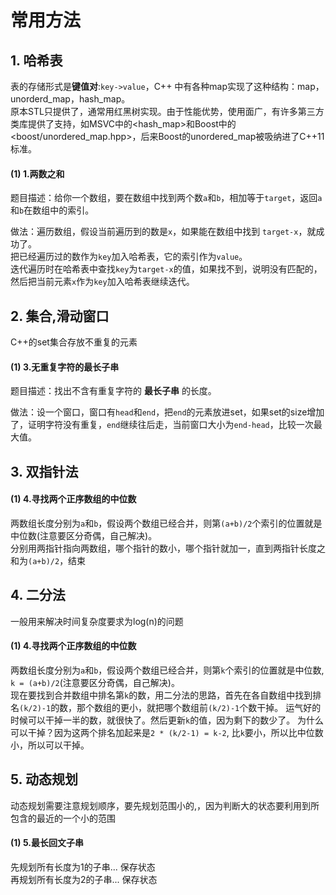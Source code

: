 # 常用方法
## 1. 哈希表
表的存储形式是**键值对**:`key->value`，C++ 中有各种map实现了这种结构：map，unorderd_map，hash_map。  
原本STL只提供了<map>，通常用红黑树实现。由于性能优势，使用面广，有许多第三方类库提供了支持，如MSVC中的<hash_map>和Boost中的<boost/unordered_map.hpp>，后来Boost的unordered_map被吸纳进了C++11标准。

#### (1) 1.两数之和
题目描述：给你一个数组，要在数组中找到两个数`a`和`b`，相加等于`target`，返回`a`和`b`在数组中的索引。    

做法：遍历数组，假设当前遍历到的数是`x`，如果能在数组中找到 `target-x`，就成功了。  
把已经遍历过的数作为`key`加入哈希表，它的索引作为`value`。  
迭代遍历时在哈希表中查找`key`为`target-x`的值，如果找不到，说明没有匹配的，然后把当前元素`x`作为`key`加入哈希表继续迭代。  
  

## 2. 集合,滑动窗口
C++的set集合存放不重复的元素

#### (1) 3.无重复字符的最长子串

题目描述：找出不含有重复字符的 **最长子串** 的长度。

做法：设一个窗口，窗口有`head`和`end`，把`end`的元素放进set，如果set的size增加了，证明字符没有重复，`end`继续往后走，当前窗口大小为`end-head`，比较一次最大值。
  

## 3. 双指针法

#### (1) 4.寻找两个正序数组的中位数
两数组长度分别为`a`和`b`，假设两个数组已经合并，则第`(a+b)/2`个索引的位置就是中位数(注意要区分奇偶，自己解决)。  
分别用两指针指向两数组，哪个指针的数小，哪个指针就加一，直到两指针长度之和为`(a+b)/2`，结束
  

## 4. 二分法
一般用来解决时间复杂度要求为log(n)的问题

#### (1) 4.寻找两个正序数组的中位数
两数组长度分别为`a`和`b`，假设两个数组已经合并，则第`k`个索引的位置就是中位数, `k = (a+b)/2`(注意要区分奇偶，自己解决)。  
现在要找到合并数组中排名第`k`的数，用二分法的思路，首先在各自数组中找到排名`(k/2)-1`的数，那个数组的更小，就把哪个数组前`(k/2)-1`个数干掉。
运气好的时候可以干掉一半的数，就很快了。然后更新`k`的值，因为剩下的数少了。
为什么可以干掉？因为这两个排名加起来是`2 * (k/2-1) = k-2`, 比`k`要小，所以比中位数小，所以可以干掉。
  

## 5. 动态规划
动态规划需要注意规划顺序，要先规划范围小的,，因为判断大的状态要利用到所包含的最近的一个小的范围

#### (1) 5.最长回文子串  
先规划所有长度为1的子串...  保存状态  
再规划所有长度为2的子串...  保存状态  